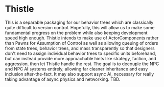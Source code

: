 # Thistle
 
This is a separable packaging for our behavior trees which are classically quite difficult to version control. Hopefully, this will allow us to make some fundamental progress on the problem while also keeping development speed high enough. Thistle intends to make use of ActorComponents rather than Pawns for Assumption of Control as well as allowing queuing of orders from state trees, behavior trees, and mass transparently so that designers don't need to assign individual behavior trees to specific units beforehand, but can instead provide more approachable hints like strategy, faction, and aggression, then let Thistle handle the rest. The goal is to decouple the NPC and NPC AI systems entirely, allowing far cleaner inheritance and easy inclusion after-the-fact. It may also support async AI, necessary for really taking advantage of async physics and networking. TBD.